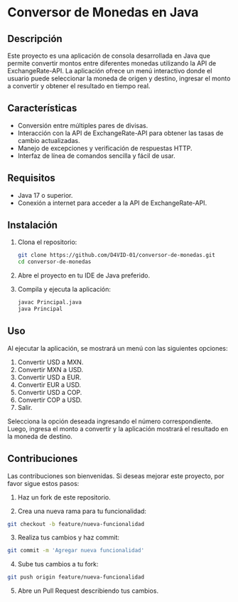 # Conversor de Monedas en Java

## Descripción

Este proyecto es una aplicación de consola desarrollada en Java que permite convertir montos entre diferentes monedas utilizando la API de ExchangeRate-API. La aplicación ofrece un menú interactivo donde el usuario puede seleccionar la moneda de origen y destino, ingresar el monto a convertir y obtener el resultado en tiempo real.

## Características

- Conversión entre múltiples pares de divisas.
- Interacción con la API de ExchangeRate-API para obtener las tasas de cambio actualizadas.
- Manejo de excepciones y verificación de respuestas HTTP.
- Interfaz de línea de comandos sencilla y fácil de usar.

## Requisitos

- Java 17 o superior.
- Conexión a internet para acceder a la API de ExchangeRate-API.

## Instalación

1. Clona el repositorio:

   ```bash
   git clone https://github.com/D4VID-01/conversor-de-monedas.git
   cd conversor-de-monedas

2. Abre el proyecto en tu IDE de Java preferido.

3. Compila y ejecuta la aplicación:
   
   ```bash
   javac Principal.java
   java Principal

## Uso

Al ejecutar la aplicación, se mostrará un menú con las siguientes opciones:

1. Convertir USD a MXN.
2. Convertir MXN a USD.
3. Convertir USD a EUR.
4. Convertir EUR a USD.
5. Convertir USD a COP.
6. Convertir COP a USD.
7. Salir.

Selecciona la opción deseada ingresando el número correspondiente. Luego, ingresa el monto a convertir y la aplicación mostrará el resultado en la moneda de destino.

## Contribuciones
Las contribuciones son bienvenidas. Si deseas mejorar este proyecto, por favor sigue estos pasos:

1. Haz un fork de este repositorio.

2. Crea una nueva rama para tu funcionalidad:

```bash
git checkout -b feature/nueva-funcionalidad
```

3. Realiza tus cambios y haz commit:

```bash
git commit -m 'Agregar nueva funcionalidad'
```

4. Sube tus cambios a tu fork:

```bash
git push origin feature/nueva-funcionalidad
```

5. Abre un Pull Request describiendo tus cambios.
